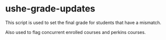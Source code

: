# ushe-grade-updates
This script is used to set the final grade for students that have a mismatch.

Also used to flag concurrent enrolled courses and perkins courses.
